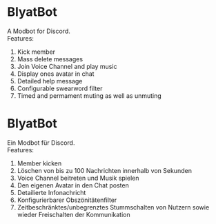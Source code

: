 # BlyatBot

A Modbot for Discord.  
Features:  
1. Kick member  
2. Mass delete messages  
3. Join Voice Channel and play music
4. Display ones avatar in chat
5. Detailed help message
6. Configurable swearword filter  
7. Timed and permament muting as well as unmuting


# BlyatBot

Ein Modbot für Discord.  
Features:  
1. Member kicken 
2. Löschen von bis zu 100 Nachrichten innerhalb von Sekunden  
3. Voice Channel beitreten und Musik spielen
4. Den eigenen Avatar in den Chat posten
5. Detailierte Infonachricht
6. Konfigurierbarer Obszönitätenfilter  
7. Zeitbeschränktes/unbegrenztes Stummschalten von Nutzern sowie wieder Freischalten der Kommunikation

